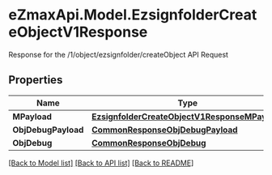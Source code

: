 # eZmaxApi.Model.EzsignfolderCreateObjectV1Response
Response for the /1/object/ezsignfolder/createObject API Request

## Properties

Name | Type | Description | Notes
------------ | ------------- | ------------- | -------------
**MPayload** | [**EzsignfolderCreateObjectV1ResponseMPayload**](EzsignfolderCreateObjectV1ResponseMPayload.md) |  | 
**ObjDebugPayload** | [**CommonResponseObjDebugPayload**](CommonResponseObjDebugPayload.md) |  | [optional] 
**ObjDebug** | [**CommonResponseObjDebug**](CommonResponseObjDebug.md) |  | [optional] 

[[Back to Model list]](../README.md#documentation-for-models) [[Back to API list]](../README.md#documentation-for-api-endpoints) [[Back to README]](../README.md)

